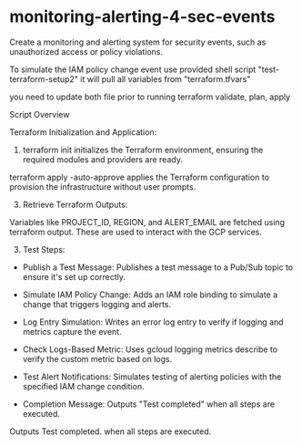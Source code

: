 # monitoring-alerting-4-sec-events
Create a monitoring and alerting system for security events, such as unauthorized access or policy violations.

To simulate the IAM policy change event use provided shell script "test-terraform-setup2" it will pull all variables from "terraform.tfvars"

you need to update both file prior to running terraform validate, plan, apply

Script Overview

Terraform Initialization and Application:

1. terraform init initializes the Terraform environment, ensuring the required modules and providers are ready.
   
terraform apply -auto-approve applies the Terraform configuration to provision the infrastructure without user prompts.

3. Retrieve Terraform Outputs:

Variables like PROJECT_ID, REGION, and ALERT_EMAIL are fetched using terraform output. These are used to interact with the GCP services.

3. Test Steps:

* Publish a Test Message: Publishes a test message to a Pub/Sub topic to ensure it's set up correctly.

* Simulate IAM Policy Change: Adds an IAM role binding to simulate a change that triggers logging and alerts.

* Log Entry Simulation: Writes an error log entry to verify if logging and metrics capture the event.

* Check Logs-Based Metric: Uses gcloud logging metrics describe to verify the custom metric based on logs.

* Test Alert Notifications: Simulates testing of alerting policies with the specified IAM change condition.

* Completion Message: Outputs "Test completed" when all steps are executed.
  

Outputs Test completed. when all steps are executed.

